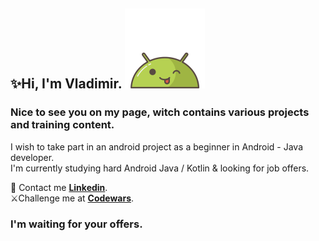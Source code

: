 ## ✨Hi, I'm Vladimir. ![AndroidBro](res/1608236.png)

### Nice to see you on my page, witch contains various projects and training content.

I wish to take part in an android project as a beginner in Android -
Java developer.  
I'm currently studying hard Android Java / Kotlin & looking for job offers.

📩   Contact me [**Linkedin**](https://www.linkedin.com/in/vladimir-larichev-5a8ba2217/).  
⚔️Challenge me at [**Codewars**](https://www.codewars.com/users/freeky92).


### I'm waiting for your offers.

